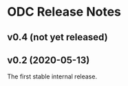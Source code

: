 # ODC Release Notes

## v0.4 (not yet released)



## v0.2 (2020-05-13)

The first stable internal release.

